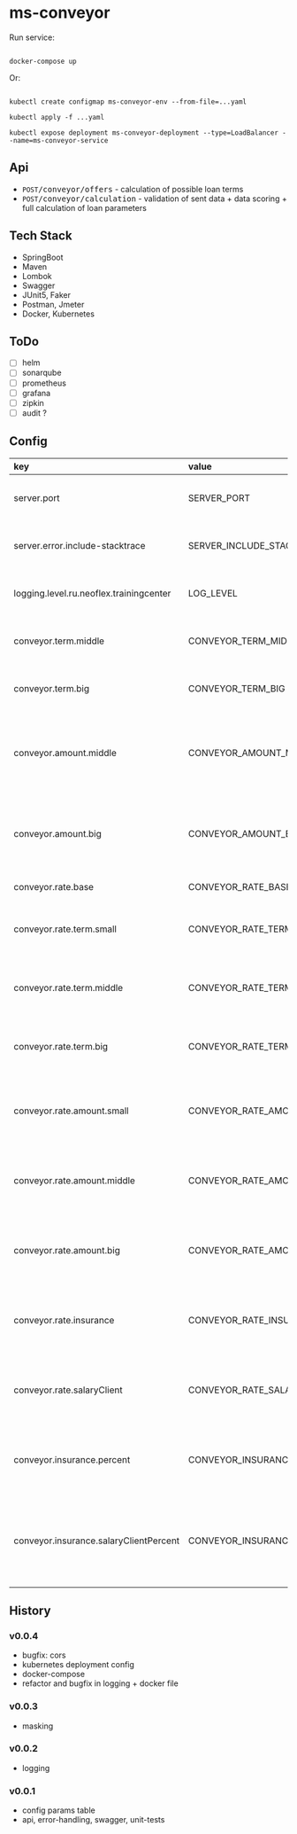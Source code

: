 # ms-conveyor

Run service:

<code>
docker-compose up
</code>

Or:

<code>
kubectl create configmap ms-conveyor-env --from-file=...yaml </br>
kubectl apply -f ...yaml </br>
kubectl expose deployment ms-conveyor-deployment --type=LoadBalancer --name=ms-conveyor-service
</code>

## Api

- `POST`<tt>/conveyor/offers</tt> - calculation of possible loan terms
- `POST`<tt>/conveyor/calculation</tt> - validation of sent data + data scoring + full calculation of loan parameters

## Tech Stack

- SpringBoot
- Maven
- Lombok
- Swagger
- JUnit5, Faker
- Postman, Jmeter
- Docker, Kubernetes

## ToDo

- [ ] helm
- [ ] sonarqube
- [ ] prometheus
- [ ] grafana
- [ ] zipkin
- [ ] audit ?

## Config

| key                                      | value                                     | description                                                            | example |
|:-----------------------------------------|:------------------------------------------|:-----------------------------------------------------------------------|:--------|
| server.port                              | SERVER_PORT                               | the port where the service starts                                      | 8080    |
| server.error.include-stacktrace          | SERVER_INCLUDE_STACKTRACE                 | include the "trace" attribute in errors                                | always  |
| logging.level.ru.neoflex.trainingcenter  | LOG_LEVEL                                 | logging level of base package                                          | debug   |
| conveyor.term.middle                     | CONVEYOR_TERM_MIDDLE                      | min month count for middle loan term                                   | 60      |
| conveyor.term.big                        | CONVEYOR_TERM_BIG                         | min month count for long loan term                                     | 120     |
| conveyor.amount.middle                   | CONVEYOR_AMOUNT_MIDDLE                    | min amount of money from which middle-amount-credit starts             | 500000  |
| conveyor.amount.big                      | CONVEYOR_AMOUNT_BIG                       | min amount of money from which large-amount-credit starts              | 2500000 |
| conveyor.rate.base                       | CONVEYOR_RATE_BASE                        | base loan rate                                                         | 10      |
| conveyor.rate.term.small                 | CONVEYOR_RATE_TERM_SMALL                  | base loan rate increase for small-term-credit                          | 15      |
| conveyor.rate.term.middle                | CONVEYOR_RATE_TERM_MIDDLE                 | base loan rate increase for middle-term-credit                         | 35      |
| conveyor.rate.term.big                   | CONVEYOR_RATE_TERM_BIG                    | base loan rate increase for long-term-credit                           | 55      |
| conveyor.rate.amount.small               | CONVEYOR_RATE_AMOUNT_SMALL                | base loan rate increase for small-amount-credit                        | 27      |
| conveyor.rate.amount.middle              | CONVEYOR_RATE_AMOUNT_MIDDLE               | base loan rate increase for middle-amount-credit                       | 16      |
| conveyor.rate.amount.big                 | CONVEYOR_RATE_AMOUNT_BIG                  | base loan rate increase for large-amount-credit                        | 5       |
| conveyor.rate.insurance                  | CONVEYOR_RATE_INSURANCE                   | base loan rate decrease for credit with insurance                      | 10      |
| conveyor.rate.salaryClient               | CONVEYOR_RATE_SALARY_CLIENT               | base loan rate decrease for credit for salary-client                   | 12      |
| conveyor.insurance.percent               | CONVEYOR_INSURANCE_PERCENT                | percent from loan amount to calculate insurance cost                   | 3       |
| conveyor.insurance.salaryClientPercent   | CONVEYOR_INSURANCE_SALARY_CLIENT_PERCENT  | percent from loan amount to calculate insurance cost for salary-client | 0       |

## History

### v0.0.4

- bugfix: cors
- kubernetes deployment config
- docker-compose
- refactor and bugfix in logging + docker file

### v0.0.3

- masking

### v0.0.2

- logging

### v0.0.1

- config params table
- api, error-handling, swagger, unit-tests